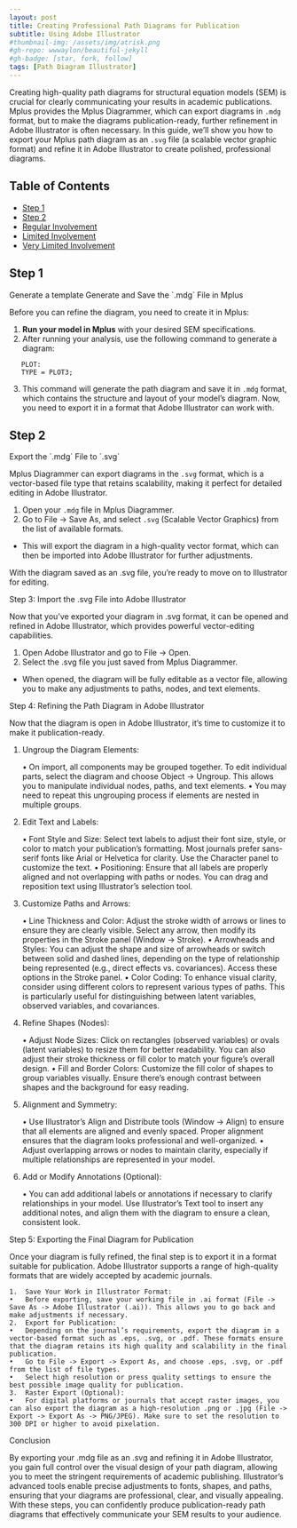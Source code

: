 ```yaml
---
layout: post
title: Creating Professional Path Diagrams for Publication
subtitle: Using Adobe Illustrator
#thumbnail-img: /assets/img/atrisk.png
#gh-repo: wwwaylon/beautiful-jekyll
#gh-badge: [star, fork, follow]
tags: [Path Diagram Illustrator]
---
```


Creating high-quality path diagrams for structural equation models (SEM) is crucial for clearly communicating your results in academic publications. Mplus provides the Mplus Diagrammer, which can export diagrams in `.mdg` format, but to make the diagrams publication-ready, further refinement in Adobe Illustrator is often necessary. In this guide, we’ll show you how to export your Mplus path diagram as an `.svg` file (a scalable vector graphic format) and refine it in Adobe Illustrator to create polished, professional diagrams.

<p><h2>Table of Contents</h2>
<nav id="TableOfContents">
<ul>
<li><a href="#step-1">Step 1</a></li>
<li><a href="#step-2">Step 2</a></li>
<li><a href="#regular-involvement">Regular Involvement</a></li>
<li><a href="#limited-involvement">Limited Involvement</a></li>
<li><a href="#very-limited-involvement">Very Limited Involvement</a></li> 
</ul>
</nav>

<h2 id="step-1">Step 1</h2> Generate a template
Generate and Save the `.mdg` File in Mplus

Before you can refine the diagram, you need to create it in Mplus:

1. **Run your model in Mplus** with your desired SEM specifications.
2. After running your analysis, use the following command to generate a diagram:
   
```mplus
   PLOT:
   TYPE = PLOT3;
```

3.	This command will generate the path diagram and save it in `.mdg` format, which contains the structure and layout of your model’s diagram. Now, you need to export it in a format that Adobe Illustrator can work with.

<h2 id="step-2">Step 2</h2> 
Export the `.mdg` File to `.svg`

Mplus Diagrammer can export diagrams in the `.svg` format, which is a vector-based file type that retains scalability, making it perfect for detailed editing in Adobe Illustrator.

1.	Open your `.mdg` file in Mplus Diagrammer.
2.	Go to File -> Save As, and select `.svg` (Scalable Vector Graphics) from the list of available formats.
- This will export the diagram in a high-quality vector format, which can then be imported into Adobe Illustrator for further adjustments.

With the diagram saved as an .svg file, you’re ready to move on to Illustrator for editing.

Step 3: Import the .svg File into Adobe Illustrator

Now that you’ve exported your diagram in .svg format, it can be opened and refined in Adobe Illustrator, which provides powerful vector-editing capabilities.

1.	Open Adobe Illustrator and go to File -> Open.
2.	Select the .svg file you just saved from Mplus Diagrammer.
- When opened, the diagram will be fully editable as a vector file, allowing you to make any adjustments to paths, nodes, and text elements.

Step 4: Refining the Path Diagram in Adobe Illustrator

Now that the diagram is open in Adobe Illustrator, it’s time to customize it to make it publication-ready.

1. Ungroup the Diagram Elements:

	•	On import, all components may be grouped together. To edit individual parts, select the diagram and choose Object -> Ungroup. This allows you to manipulate individual nodes, paths, and text elements.
	•	You may need to repeat this ungrouping process if elements are nested in multiple groups.

2. Edit Text and Labels:

	•	Font Style and Size: Select text labels to adjust their font size, style, or color to match your publication’s formatting. Most journals prefer sans-serif fonts like Arial or Helvetica for clarity. Use the Character panel to customize the text.
	•	Positioning: Ensure that all labels are properly aligned and not overlapping with paths or nodes. You can drag and reposition text using Illustrator’s selection tool.

3. Customize Paths and Arrows:

	•	Line Thickness and Color: Adjust the stroke width of arrows or lines to ensure they are clearly visible. Select any arrow, then modify its properties in the Stroke panel (Window -> Stroke).
	•	Arrowheads and Styles: You can adjust the shape and size of arrowheads or switch between solid and dashed lines, depending on the type of relationship being represented (e.g., direct effects vs. covariances). Access these options in the Stroke panel.
	•	Color Coding: To enhance visual clarity, consider using different colors to represent various types of paths. This is particularly useful for distinguishing between latent variables, observed variables, and covariances.

4. Refine Shapes (Nodes):

	•	Adjust Node Sizes: Click on rectangles (observed variables) or ovals (latent variables) to resize them for better readability. You can also adjust their stroke thickness or fill color to match your figure’s overall design.
	•	Fill and Border Colors: Customize the fill color of shapes to group variables visually. Ensure there’s enough contrast between shapes and the background for easy reading.

5. Alignment and Symmetry:

	•	Use Illustrator’s Align and Distribute tools (Window -> Align) to ensure that all elements are aligned and evenly spaced. Proper alignment ensures that the diagram looks professional and well-organized.
	•	Adjust overlapping arrows or nodes to maintain clarity, especially if multiple relationships are represented in your model.

6. Add or Modify Annotations (Optional):

	•	You can add additional labels or annotations if necessary to clarify relationships in your model. Use Illustrator’s Text tool to insert any additional notes, and align them with the diagram to ensure a clean, consistent look.

Step 5: Exporting the Final Diagram for Publication

Once your diagram is fully refined, the final step is to export it in a format suitable for publication. Adobe Illustrator supports a range of high-quality formats that are widely accepted by academic journals.

	1.	Save Your Work in Illustrator Format:
	•	Before exporting, save your working file in .ai format (File -> Save As -> Adobe Illustrator (.ai)). This allows you to go back and make adjustments if necessary.
	2.	Export for Publication:
	•	Depending on the journal’s requirements, export the diagram in a vector-based format such as .eps, .svg, or .pdf. These formats ensure that the diagram retains its high quality and scalability in the final publication.
	•	Go to File -> Export -> Export As, and choose .eps, .svg, or .pdf from the list of file types.
	•	Select high resolution or press quality settings to ensure the best possible image quality for publication.
	3.	Raster Export (Optional):
	•	For digital platforms or journals that accept raster images, you can also export the diagram as a high-resolution .png or .jpg (File -> Export -> Export As -> PNG/JPEG). Make sure to set the resolution to 300 DPI or higher to avoid pixelation.

Conclusion

By exporting your .mdg file as an .svg and refining it in Adobe Illustrator, you gain full control over the visual design of your path diagram, allowing you to meet the stringent requirements of academic publishing. Illustrator’s advanced tools enable precise adjustments to fonts, shapes, and paths, ensuring that your diagrams are professional, clear, and visually appealing. With these steps, you can confidently produce publication-ready path diagrams that effectively communicate your SEM results to your audience.

